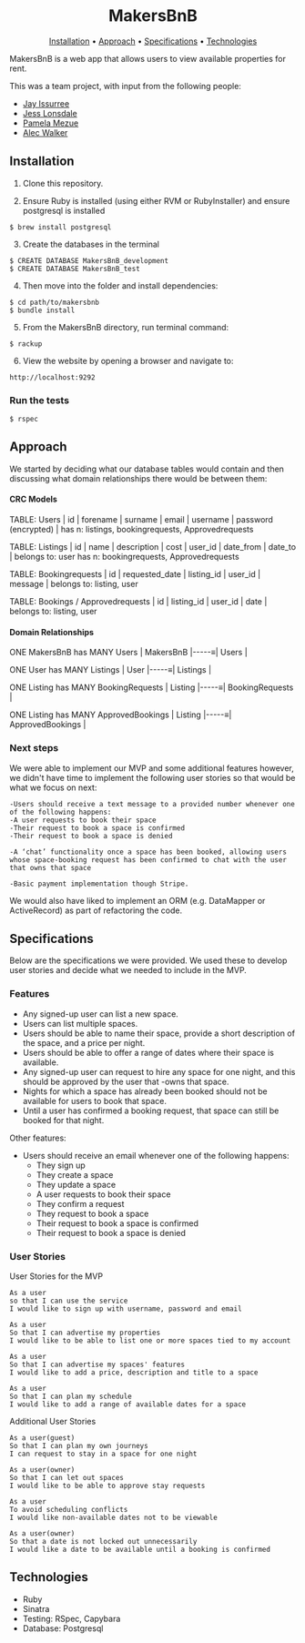 <h1 align="center"> MakersBnB </h1>

<p align="center">
  <a href="#user-content-installation">Installation</a> •
  <a href="#user-content-approach">Approach</a> •
  <a href="#user-content-specifications">Specifications</a> •
  <a href="#user-content-technologies">Technologies</a> 
</p>

MakersBnB is a web app that allows users to view available properties for rent.

This was a team project, with input from the following people:
- [Jay Issurree](https://github.com/JayIssuree)
- [Jess Lonsdale](https://github.com/jlonsdale)
- [Pamela Mezue](https://github.com/mezela)
- [Alec Walker](https://github.com/AlecDWalker)

## Installation

1. Clone this repository. 

2. Ensure Ruby is installed (using either RVM or RubyInstaller) and ensure postgresql is installed
```
$ brew install postgresql
``` 

3. Create the databases in the terminal
```
$ CREATE DATABASE MakersBnB_development
$ CREATE DATABASE MakersBnB_test
```

4. Then move into the folder and install dependencies: 
```
$ cd path/to/makersbnb
$ bundle install
```

5. From the MakersBnB directory, run terminal command:
```
$ rackup
```

6. View the website by opening a browser and navigate to:
```
http://localhost:9292
```

### Run the tests
```
$ rspec
```

## Approach

We started by deciding what our database tables would contain and then discussing what domain relationships there would be between them:

#### CRC Models

TABLE: Users
| id | forename | surname | email | username | password (encrypted) |
has n: listings, bookingrequests, Approvedrequests

TABLE: Listings
| id | name | description | cost | user_id | date_from | date_to |
belongs to: user
has n: bookingrequests, Approvedrequests

TABLE: Bookingrequests
| id | requested_date | listing_id | user_id | message |
belongs to: listing, user

TABLE: Bookings / Approvedrequests
| id | listing_id | user_id | date |
belongs to: listing, user

#### Domain Relationships

ONE MakersBnB has MANY Users
| MakersBnB |-----≡| Users |

ONE User has MANY Listings
| User |-----≡| Listings |

ONE Listing has MANY BookingRequests
| Listing |-----≡| BookingRequests |

ONE Listing has MANY ApprovedBookings
| Listing |-----≡| ApprovedBookings |

### Next steps

We were able to implement our MVP and some additional features however,
we didn't have time to implement the following user stories so that would be what we focus on next:
```
-Users should receive a text message to a provided number whenever one of the following happens:
-A user requests to book their space
-Their request to book a space is confirmed
-Their request to book a space is denied

-A ‘chat’ functionality once a space has been booked, allowing users whose space-booking request has been confirmed to chat with the user that owns that space

-Basic payment implementation though Stripe.
```
We would also have liked to implement an ORM (e.g. DataMapper or ActiveRecord) as part of refactoring the code.

## Specifications

Below are the specifications we were provided. We used these to develop user stories and decide what we needed to include in the MVP.

### Features

- Any signed-up user can list a new space.
- Users can list multiple spaces.
- Users should be able to name their space, provide a short description of the space, and a price per night.
- Users should be able to offer a range of dates where their space is available.
- Any signed-up user can request to hire any space for one night, and this should be approved by the user that -owns that space.
- Nights for which a space has already been booked should not be available for users to book that space.
- Until a user has confirmed a booking request, that space can still be booked for that night.

Other features:
- Users should receive an email whenever one of the following happens:
    - They sign up
    - They create a space
    - They update a space
    - A user requests to book their space
    - They confirm a request
    - They request to book a space
    - Their request to book a space is confirmed
    - Their request to book a space is denied

### User Stories

User Stories for the MVP
```
As a user
so that I can use the service
I would like to sign up with username, password and email
```

```
As a user
So that I can advertise my properties
I would like to be able to list one or more spaces tied to my account
```

```
As a user
So that I can advertise my spaces' features
I would like to add a price, description and title to a space
```

```
As a user
So that I can plan my schedule
I would like to add a range of available dates for a space
```


Additional User Stories
```
As a user(guest)
So that I can plan my own journeys
I can request to stay in a space for one night
```

```
As a user(owner)
So that I can let out spaces
I would like to be able to approve stay requests
```

```
As a user
To avoid scheduling conflicts
I would like non-available dates not to be viewable
```

```
As a user(owner)
So that a date is not locked out unnecessarily
I would like a date to be available until a booking is confirmed
```


## Technologies

- Ruby
- Sinatra
- Testing: RSpec, Capybara
- Database: Postgresql

